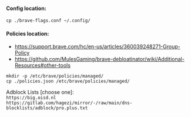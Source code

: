 #### Config location:
```cp ./brave-flags.conf ~/.config/```

#### Policies location:
- https://support.brave.com/hc/en-us/articles/360039248271-Group-Policy
- https://github.com/MulesGaming/brave-debloatinator/wiki/Additional-Resources#other-tools

```
mkdir -p /etc/brave/policies/managed/
cp ./policies.json /etc/brave/policies/managed/
```

Adblock Lists [choose one]:  
```https://big.oisd.nl```  
```https://gitlab.com/hagezi/mirror/-/raw/main/dns-blocklists/adblock/pro.plus.txt```
